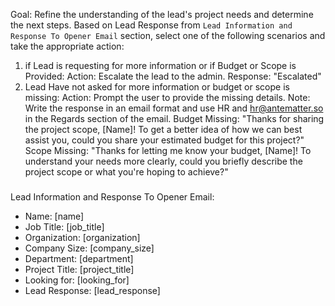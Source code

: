 Goal: Refine the understanding of the lead\'s project needs and determine the next steps.
Based on Lead Response from `Lead Information and Response To Opener Email` section, select one of the following scenarios and take the appropriate action:
1. if Lead is requesting for more information or if Budget or Scope is Provided:
Action: Escalate the lead to the admin.
Response: "Escalated"
2. Lead Have not asked for more information or budget or scope is missing:
Action: Prompt the user to provide the missing details. Note: Write the response in an email format and use HR and hr@antematter.so in the Regards section of the email.
Budget Missing: "Thanks for sharing the project scope, [Name]! To get a better idea of how we can best assist you, could you share your estimated budget for this project?"
Scope Missing: "Thanks for letting me know your budget, [Name]! To understand your needs more clearly, could you briefly describe the project scope or what you\'re hoping to achieve?"
#####
Lead Information and Response To Opener Email:
- Name: [name]
- Job Title: [job_title]
- Organization: [organization]
- Company Size: [company_size]
- Department: [department]
- Project Title: [project_title]
- Looking for: [looking_for]
- Lead Response: [lead_response]